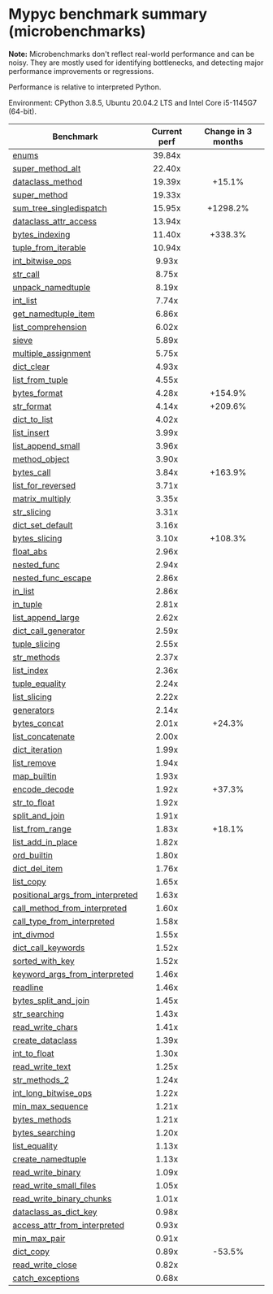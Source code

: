 # Mypyc benchmark summary (microbenchmarks)

**Note:** Microbenchmarks don't reflect real-world performance and can be noisy.
           They are mostly used for identifying bottlenecks, and detecting major performance
           improvements or regressions.

Performance is relative to interpreted Python.

Environment: CPython 3.8.5, Ubuntu 20.04.2 LTS and Intel Core i5-1145G7 (64-bit).

| Benchmark | Current perf | Change in 3 months |
| --- | :---: | :---: |
| [enums](benchmarks/enums.md) | 39.84x |  |
| [super_method_alt](benchmarks/super_method_alt.md) | 22.40x |  |
| [dataclass_method](benchmarks/dataclass_method.md) | 19.39x | +15.1% |
| [super_method](benchmarks/super_method.md) | 19.33x |  |
| [sum_tree_singledispatch](benchmarks/sum_tree_singledispatch.md) | 15.95x | +1298.2% |
| [dataclass_attr_access](benchmarks/dataclass_attr_access.md) | 13.94x |  |
| [bytes_indexing](benchmarks/bytes_indexing.md) | 11.40x | +338.3% |
| [tuple_from_iterable](benchmarks/tuple_from_iterable.md) | 10.94x |  |
| [int_bitwise_ops](benchmarks/int_bitwise_ops.md) | 9.93x |  |
| [str_call](benchmarks/str_call.md) | 8.75x |  |
| [unpack_namedtuple](benchmarks/unpack_namedtuple.md) | 8.19x |  |
| [int_list](benchmarks/int_list.md) | 7.74x |  |
| [get_namedtuple_item](benchmarks/get_namedtuple_item.md) | 6.86x |  |
| [list_comprehension](benchmarks/list_comprehension.md) | 6.02x |  |
| [sieve](benchmarks/sieve.md) | 5.89x |  |
| [multiple_assignment](benchmarks/multiple_assignment.md) | 5.75x |  |
| [dict_clear](benchmarks/dict_clear.md) | 4.93x |  |
| [list_from_tuple](benchmarks/list_from_tuple.md) | 4.55x |  |
| [bytes_format](benchmarks/bytes_format.md) | 4.28x | +154.9% |
| [str_format](benchmarks/str_format.md) | 4.14x | +209.6% |
| [dict_to_list](benchmarks/dict_to_list.md) | 4.02x |  |
| [list_insert](benchmarks/list_insert.md) | 3.99x |  |
| [list_append_small](benchmarks/list_append_small.md) | 3.96x |  |
| [method_object](benchmarks/method_object.md) | 3.90x |  |
| [bytes_call](benchmarks/bytes_call.md) | 3.84x | +163.9% |
| [list_for_reversed](benchmarks/list_for_reversed.md) | 3.71x |  |
| [matrix_multiply](benchmarks/matrix_multiply.md) | 3.35x |  |
| [str_slicing](benchmarks/str_slicing.md) | 3.31x |  |
| [dict_set_default](benchmarks/dict_set_default.md) | 3.16x |  |
| [bytes_slicing](benchmarks/bytes_slicing.md) | 3.10x | +108.3% |
| [float_abs](benchmarks/float_abs.md) | 2.96x |  |
| [nested_func](benchmarks/nested_func.md) | 2.94x |  |
| [nested_func_escape](benchmarks/nested_func_escape.md) | 2.86x |  |
| [in_list](benchmarks/in_list.md) | 2.86x |  |
| [in_tuple](benchmarks/in_tuple.md) | 2.81x |  |
| [list_append_large](benchmarks/list_append_large.md) | 2.62x |  |
| [dict_call_generator](benchmarks/dict_call_generator.md) | 2.59x |  |
| [tuple_slicing](benchmarks/tuple_slicing.md) | 2.55x |  |
| [str_methods](benchmarks/str_methods.md) | 2.37x |  |
| [list_index](benchmarks/list_index.md) | 2.36x |  |
| [tuple_equality](benchmarks/tuple_equality.md) | 2.24x |  |
| [list_slicing](benchmarks/list_slicing.md) | 2.22x |  |
| [generators](benchmarks/generators.md) | 2.14x |  |
| [bytes_concat](benchmarks/bytes_concat.md) | 2.01x | +24.3% |
| [list_concatenate](benchmarks/list_concatenate.md) | 2.00x |  |
| [dict_iteration](benchmarks/dict_iteration.md) | 1.99x |  |
| [list_remove](benchmarks/list_remove.md) | 1.94x |  |
| [map_builtin](benchmarks/map_builtin.md) | 1.93x |  |
| [encode_decode](benchmarks/encode_decode.md) | 1.92x | +37.3% |
| [str_to_float](benchmarks/str_to_float.md) | 1.92x |  |
| [split_and_join](benchmarks/split_and_join.md) | 1.91x |  |
| [list_from_range](benchmarks/list_from_range.md) | 1.83x | +18.1% |
| [list_add_in_place](benchmarks/list_add_in_place.md) | 1.82x |  |
| [ord_builtin](benchmarks/ord_builtin.md) | 1.80x |  |
| [dict_del_item](benchmarks/dict_del_item.md) | 1.76x |  |
| [list_copy](benchmarks/list_copy.md) | 1.65x |  |
| [positional_args_from_interpreted](benchmarks/positional_args_from_interpreted.md) | 1.63x |  |
| [call_method_from_interpreted](benchmarks/call_method_from_interpreted.md) | 1.60x |  |
| [call_type_from_interpreted](benchmarks/call_type_from_interpreted.md) | 1.58x |  |
| [int_divmod](benchmarks/int_divmod.md) | 1.55x |  |
| [dict_call_keywords](benchmarks/dict_call_keywords.md) | 1.52x |  |
| [sorted_with_key](benchmarks/sorted_with_key.md) | 1.52x |  |
| [keyword_args_from_interpreted](benchmarks/keyword_args_from_interpreted.md) | 1.46x |  |
| [readline](benchmarks/readline.md) | 1.46x |  |
| [bytes_split_and_join](benchmarks/bytes_split_and_join.md) | 1.45x |  |
| [str_searching](benchmarks/str_searching.md) | 1.43x |  |
| [read_write_chars](benchmarks/read_write_chars.md) | 1.41x |  |
| [create_dataclass](benchmarks/create_dataclass.md) | 1.39x |  |
| [int_to_float](benchmarks/int_to_float.md) | 1.30x |  |
| [read_write_text](benchmarks/read_write_text.md) | 1.25x |  |
| [str_methods_2](benchmarks/str_methods_2.md) | 1.24x |  |
| [int_long_bitwise_ops](benchmarks/int_long_bitwise_ops.md) | 1.22x |  |
| [min_max_sequence](benchmarks/min_max_sequence.md) | 1.21x |  |
| [bytes_methods](benchmarks/bytes_methods.md) | 1.21x |  |
| [bytes_searching](benchmarks/bytes_searching.md) | 1.20x |  |
| [list_equality](benchmarks/list_equality.md) | 1.13x |  |
| [create_namedtuple](benchmarks/create_namedtuple.md) | 1.13x |  |
| [read_write_binary](benchmarks/read_write_binary.md) | 1.09x |  |
| [read_write_small_files](benchmarks/read_write_small_files.md) | 1.05x |  |
| [read_write_binary_chunks](benchmarks/read_write_binary_chunks.md) | 1.01x |  |
| [dataclass_as_dict_key](benchmarks/dataclass_as_dict_key.md) | 0.98x |  |
| [access_attr_from_interpreted](benchmarks/access_attr_from_interpreted.md) | 0.93x |  |
| [min_max_pair](benchmarks/min_max_pair.md) | 0.91x |  |
| [dict_copy](benchmarks/dict_copy.md) | 0.89x | -53.5% |
| [read_write_close](benchmarks/read_write_close.md) | 0.82x |  |
| [catch_exceptions](benchmarks/catch_exceptions.md) | 0.68x |  |
